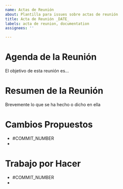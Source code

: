 ```yaml
---
name: Actas de Reunión
about: Plantilla para issues sobre actas de reunión
title: Acta de Reunión _DATE_
labels: acta de reunion, documentation
assignees: ''

---
```


# Agenda de la Reunión
El objetivo de esta reunión es...

# Resumen de la Reunión
Brevemente lo que se ha hecho o dicho en ella

# Cambios Propuestos

- #COMMIT_NUMBER
- 

# Trabajo por Hacer

- #COMMIT_NUMBER
-
